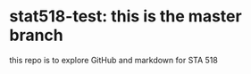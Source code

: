 # stat518-test: this is the master branch 
 this repo is to explore GitHub and markdown for STA 518
